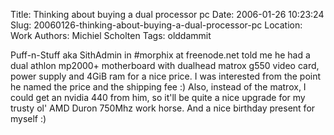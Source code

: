 Title: Thinking about buying a dual processor pc
Date: 2006-01-26 10:23:24
Slug: 20060126-thinking-about-buying-a-dual-processor-pc
Location: Work
Authors: Michiel Scholten
Tags: olddammit

<p>Puff-n-Stuff aka SithAdmin in #morphix at freenode.net told me he had a dual athlon mp2000+ motherboard with dualhead matrox g550 video card, power supply and 4GiB ram for a nice price. I was interested from the point he named the price and the shipping fee :) Also, instead of the matrox, I could get an nvidia 440 from him, so it'll be quite a nice upgrade for my trusty ol' AMD Duron 750Mhz work horse. And a nice birthday present for myself :)</p>